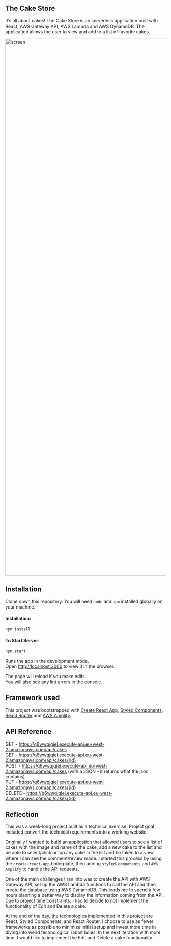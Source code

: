 ## The Cake Store

It’s all about cakes! The Cake Store is an serverless application built with React, AWS Gateway API, AWS Lambda and AWS DynamoDB. The application allows the user to view and add to a list of favorite cakes.

<img width="1680" alt="screen" src="https://user-images.githubusercontent.com/47988806/95799401-71715500-0cec-11eb-8e08-30e8d627e942.png">

## Installation

Clone down this repository. You will need `node` and `npm` installed globally on your machine.

#### Installation:

`npm install`

#### To Start Server:

`npm start`

Runs the app in the development mode.<br />
Open [http://localhost:3000](http://localhost:3000) to view it in the browser.

The page will reload if you make edits.<br />
You will also see any lint errors in the console.

## Framework used

This project was bootstrapped with [Create React App](https://github.com/facebook/create-react-app), [Styled Components](https://github.com/styled-components/styled-components), [React Router](https://reactrouter.com/web/guides/quick-start) and [AWS Amplify](https://docs.amplify.aws/lib/restapi/getting-started/q/platform/js).

## API Reference

GET - https://q6wwqjqiel.execute-api.eu-west-2.amazonaws.com/api/cakes<br />
GET - https://q6wwqjqiel.execute-api.eu-west-2.amazonaws.com/api/cakes/{id}<br />
POST - https://q6wwqjqiel.execute-api.eu-west-2.amazonaws.com/api/cakes (with a JSON - it returns what the json contains)<br />
PUT - https://q6wwqjqiel.execute-api.eu-west-2.amazonaws.com/api/cakes/{id}<br />
DELETE - https://q6wwqjqiel.execute-api.eu-west-2.amazonaws.com/api/cakes/{id}<br />

## Reflection

This was a week-long project built as a technical exercise. Project goal included convert the technical requirements into a working website.  

Originally I wanted to build an application that allowed users to see a list of cakes with the image and name of the cake, add a new cake to the list and be able to select/click or tap any cake in the list and be taken to a view where I can see the comment/review made. I started this process by using the `create-react-app` boilerplate, then adding `styled-components` and `AWS Amplify` to handle the API requests.  

One of the main challenges I ran into was to create the API with AWS Gateway API, set up the AWS Lambda functions to call the API and then create the database using AWS DynamoDB. This leads me to spend a few hours planning a better way to display the information coming from the API. Due to project time constraints, I had to decide to not implement the functionality of Edit and Delete a cake.

At the end of the day, the technologies implemented in this project are React, Styled Components, and React Router. I choose to use as fewer frameworks as possible to minimize initial setup and invest more time in diving into weird technological rabbit holes. In the next iteration with more time, I would like to implement the Edit and Delete a cake functionality.
